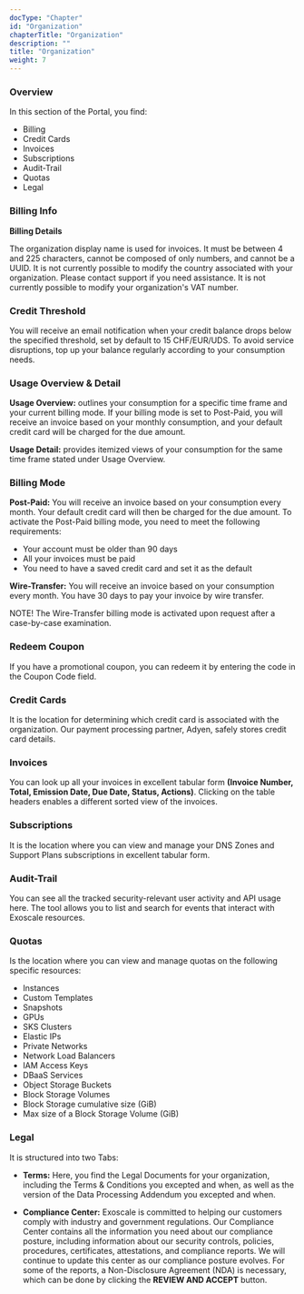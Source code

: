 ```yaml
---
docType: "Chapter"
id: "Organization"
chapterTitle: "Organization"
description: ""
title: "Organization"
weight: 7
---
```


### **Overview**

In this section of the Portal, you find:

 - Billing
 - Credit Cards
 - Invoices
 - Subscriptions
 - Audit-Trail
 - Quotas
 - Legal

### **Billing Info**

**Billing Details**

The organization display name is used for invoices. It must be between 4 and 225 characters, cannot be composed of only numbers, and cannot be a UUID. It is not currently possible to modify the country associated with your organization. Please contact support if you need assistance. It is not currently possible to modify your organization's VAT number.

### **Credit Threshold**

You will receive an email notification when your credit balance drops below the specified threshold, set by default to 15 CHF/EUR/UDS. To avoid service disruptions, top up your balance regularly according to your consumption needs.

### **Usage Overview & Detail**

**Usage Overview:** outlines your consumption for a specific time frame and your current billing mode. If your billing mode is set to Post-Paid, you will receive an invoice based on your monthly consumption, and your default credit card will be charged for the due amount.

**Usage Detail:** provides itemized views of your consumption for the same time frame stated under Usage Overview.

### **Billing Mode**

**Post-Paid:** You will receive an invoice based on your consumption every month. Your default credit card will then be charged for the due amount. To activate the Post-Paid billing mode, you need to meet the following requirements:

 - Your account must be older than 90 days
 - All your invoices must be paid
 - You need to have a saved credit card and set it as the default

**Wire-Transfer:** You will receive an invoice based on your consumption every month. You have 30 days to pay your invoice by wire transfer.

NOTE! The Wire-Transfer billing mode is activated upon request after a case-by-case examination.

### **Redeem Coupon**

If you have a promotional coupon, you can redeem it by entering the code in the Coupon Code field.

### **Credit Cards**

It is the location for determining which credit card is associated with the organization. Our payment processing partner, Adyen, safely stores credit card details.

### **Invoices**

You can look up all your invoices in excellent tabular form **(Invoice Number, Total, Emission Date, Due Date, Status, Actions)**. Clicking on the table headers enables a different sorted view of the invoices.

### **Subscriptions**

It is the location where you can view and manage your DNS Zones and Support Plans subscriptions in excellent tabular form.

### **Audit-Trail**

You can see all the tracked security-relevant user activity and API usage here. The tool allows you to list and search for events that interact with Exoscale resources.

### **Quotas**

Is the location where you can view and manage quotas on the following specific resources:

 - Instances
 - Custom Templates
 - Snapshots
 - GPUs
 - SKS Clusters
 - Elastic IPs
 - Private Networks
 - Network Load Balancers
 - IAM Access Keys
 - DBaaS Services
 - Object Storage Buckets
 - Block Storage Volumes
 - Block Storage cumulative size (GiB)
 - Max size of a Block Storage Volume (GiB)

### **Legal**

It is structured into two Tabs:

 - **Terms:** Here, you find the Legal Documents for your organization, including the Terms & Conditions you excepted and when, as well as the version of the Data Processing Addendum you excepted and when.

 - **Compliance Center:** Exoscale is committed to helping our customers comply with industry and government regulations. Our Compliance Center contains all the information you need about our compliance posture, including information about our security controls, policies, procedures, certificates, attestations, and compliance reports. We will continue to update this center as our compliance posture evolves. For some of the reports, a Non-Disclosure Agreement (NDA) is necessary, which can be done by clicking the **REVIEW AND ACCEPT** button.
